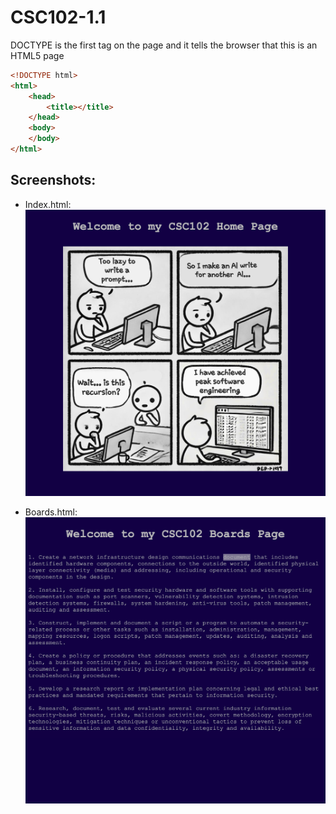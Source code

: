 # CSC102-1.1

DOCTYPE is the first tag on the page and it tells the browser that this is an HTML5 page

```html
<!DOCTYPE html>
<html>
    <head>
        <title></title>
    </head>
    <body>
    </body>
</html>
```

## Screenshots:

- Index.html:
![index.png](img/index.png)

- Boards.html:
![boards.png](img/boards.png)
